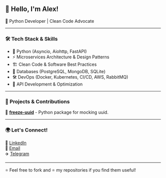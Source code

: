 ## 👋 Hello, I'm Alex!

🚀 Python Developer | Clean Code Advocate

---

### 🛠️ Tech Stack & Skills

- 🐍 Python (Asyncio, Aiohttp, FastAPI)
- ⚡ Microservices Architecture & Design Patterns
- 🏗️ Clean Code & Software Best Practices
- 💾 Databases (PostgreSQL, MongoDB, SQLite)
- 🛠️ DevOps (Docker, Kubernetes, CI/CD, AWS, RabbitMQ)
- 📡 API Development & Optimization

---

### 📌 Projects & Contributions

🔹 **[freeze-uuid](https://github.com/alaex777/freeze-uuid)** - Python package for mocking uuid.

---

### 🌍 Let's Connect!

💼 [LinkedIn](https://www.linkedin.com/in/alexander-balashov-922098216/)  
📧 [Email](mailto:alexbalashov02@gmail.com)  
✈️ [Telegram](https://t.me/AleksanderBalashov)  

---

⭐️ Feel free to fork and ⭐️ my repositories if you find them useful!
